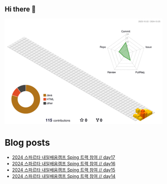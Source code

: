 ## Hi there 👋

<!--
**chews26/chews26** is a ✨ _special_ ✨ repository because its `README.md` (this file) appears on your GitHub profile.

Here are some ideas to get you started:

- 🔭 I’m currently working on ...
- 🌱 I’m currently learning ...
- 👯 I’m looking to collaborate on ...
- 🤔 I’m looking for help with ...
- 💬 Ask me about ...
- 📫 How to reach me: ...
- 😄 Pronouns: ...
- ⚡ Fun fact: ...
-->
![](./profile-3d-contrib/profile-season-animate.svg)

# Blog posts
<!-- BLOG-POST-LIST:START -->
- [2024 스파르타 내일배움캠프 Sping 트랙 참여 // day17](https://shinelee26.tistory.com/26)
- [2024 스파르타 내일배움캠프 Sping 트랙 참여 // day16](https://shinelee26.tistory.com/25)
- [2024 스파르타 내일배움캠프 Sping 트랙 참여 // day15](https://shinelee26.tistory.com/24)
- [2024 스파르타 내일배움캠프 Sping 트랙 참여 // day14](https://shinelee26.tistory.com/23)
<!-- BLOG-POST-LIST:END -->
